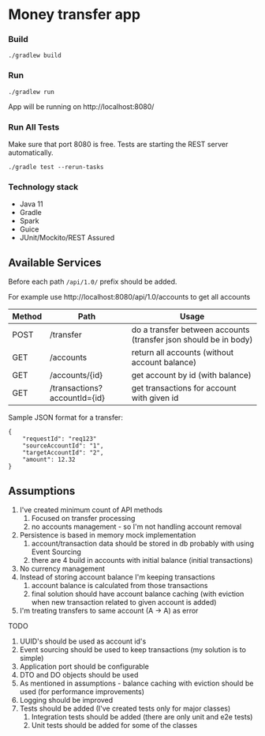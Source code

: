 # Money transfer app

### Build
```
./gradlew build
```
### Run

```
./gradlew run
```
App will be running on http://localhost:8080/

### Run All Tests

Make sure that port 8080 is free. Tests are starting the REST server automatically.

```
./gradle test --rerun-tasks
```

### Technology stack
* Java 11
* Gradle
* Spark
* Guice
* JUnit/Mockito/REST Assured


## Available Services

Before each path ```/api/1.0/``` prefix should be added.

For example use http://localhost:8080/api/1.0/accounts to get all accounts

| Method | Path                         | Usage |
| ------ | ---------------------------- | ------ |
| POST   | /transfer                    | do a transfer between accounts (transfer json should be in body) | 
| GET    | /accounts                    | return all accounts (without account balance) | 
| GET    | /accounts/{id}               | get account by id (with balance) | 
| GET    | /transactions?accountId={id} | get transactions for account with given id | 

Sample JSON format for a transfer:
```
{
	"requestId": "req123"
	"sourceAccountId": "1",
	"targetAccountId": "2",
	"amount": 12.32
}
```

## Assumptions
1. I've created minimum count of API methods
   1. Focused on transfer processing
   1. no accounts management - so I'm not handling account removal
1. Persistence is based in memory mock implementation
   1. account/transaction data should be stored in db probably with using Event Sourcing
   1. there are 4 build in accounts with initial balance (initial transactions)
1. No currency management
1. Instead of storing account balance I'm keeping transactions
   1. account balance is calculated from those transactions
   1. final solution should have account balance caching (with eviction when new transaction related to given account is added)
1. I'm treating transfers to same account (A -> A) as error


TODO
1. UUID's should be used as account id's
1. Event sourcing should be used to keep transactions (my solution is to simple)
1. Application port should be configurable
1. DTO and DO objects should be used
1. As mentioned in assumptions - balance caching with eviction should be used (for performance improvements)
1. Logging should be improved
1. Tests should be added (I've created tests only for major classes)
   1. Integration tests should be added (there are only unit and e2e tests)
   1. Unit tests should be added for some of the classes